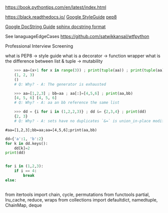https://book.pythontips.com/en/latest/index.html


https://black.readthedocs.io/
[Google StyleGuide](https://google.github.io/styleguide/pyguide.html)
[pep8](https://www.python.org/dev/peps/pep-0008/)

[Google DocString Guide](https://sphinxcontrib-napoleon.readthedocs.io/en/latest/example_google.html)
[sphinx docstring format](https://thomas-cokelaer.info/tutorials/sphinx/docstring_python.html#template.MainClass1.function1)


See lanaguageEdgeCases
https://github.com/satwikkansal/wtfpython


Professional Interview Screening

what is PEP8 -> style guide
what is a decorator -> function wrapper
what is the difference between list & tuple -> mutability

```python
    >>> aa=(x+1 for x in range(3)) ; print(tuple(aa)) ; print(tuple(aa))
    (1, 2, 3)
    ()
    # Q: Why? - A: The generator is exhausted

    >>> aa=[1,2,3] ; bb=aa ; aa[:]=[4,5,6] ; print(aa,bb)
    [4, 5, 6] [4, 5, 6]
    # Q: Why? - A: aa an bb reference the same list

    >>> dd = {i for i in (1,2,2,3)} ; dd &= {2,3,4} ; print(dd)
    {2, 3}
    # Q: Why? - A: sets have no duplicates `&=` is union_in-place modification
```
    #aa=[1,2,3];bb=aa;aa=[4,5,6];print(aa,bb)




```python
dd={'a':1, 'b':2}
for k in dd.keys():
    dd[k]=2
print(dd)


for i in (1,2,3):
    if i == 4:
        break
else:
    

```


from itertools import chain, cycle, permutations
from functools partial, lru_cache, reduce, wraps
from collections import defaultdict, namedtuple, ChainMap, deque